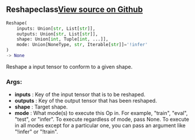 ## Reshape<span class="tag">class</span><a class="sourcelink" href=https://github.com/fastestimator/fastestimator/blob/r1.1/fastestimator/op/tensorop/reshape.py/#L28-L49>View source on Github</a>
```python
Reshape(
	inputs: Union[str, List[str]],
	outputs: Union[str, List[str]],
	shape: Union[int, Tuple[int, ...]],
	mode: Union[NoneType, str, Iterable[str]]='!infer'
)
-> None
```
Reshape a input tensor to conform to a given shape.


<h3>Args:</h3>

* **inputs** :  Key of the input tensor that is to be reshaped.
* **outputs** :  Key of the output tensor that has been reshaped.
* **shape** :  Target shape.
* **mode** :  What mode(s) to execute this Op in. For example, "train", "eval", "test", or "infer". To execute        regardless of mode, pass None. To execute in all modes except for a particular one, you can pass an argument        like "!infer" or "!train".



